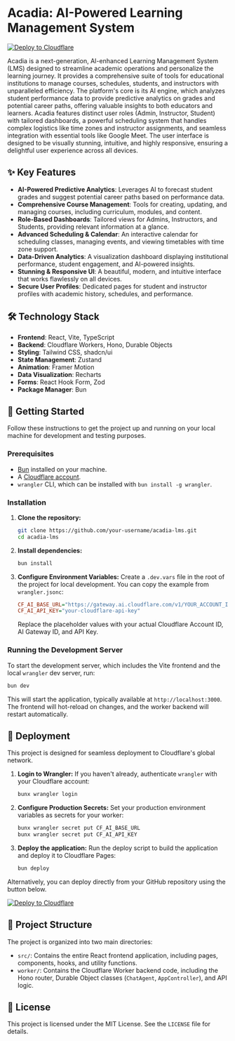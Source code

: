 # Acadia: AI-Powered Learning Management System

[![Deploy to Cloudflare](https://deploy.workers.cloudflare.com/button)](https://deploy.workers.cloudflare.com/?url=https://github.com/ghaaribapu/Zavia-AI-Academy)

Acadia is a next-generation, AI-enhanced Learning Management System (LMS) designed to streamline academic operations and personalize the learning journey. It provides a comprehensive suite of tools for educational institutions to manage courses, schedules, students, and instructors with unparalleled efficiency. The platform's core is its AI engine, which analyzes student performance data to provide predictive analytics on grades and potential career paths, offering valuable insights to both educators and learners. Acadia features distinct user roles (Admin, Instructor, Student) with tailored dashboards, a powerful scheduling system that handles complex logistics like time zones and instructor assignments, and seamless integration with essential tools like Google Meet. The user interface is designed to be visually stunning, intuitive, and highly responsive, ensuring a delightful user experience across all devices.

## ✨ Key Features

-   **AI-Powered Predictive Analytics**: Leverages AI to forecast student grades and suggest potential career paths based on performance data.
-   **Comprehensive Course Management**: Tools for creating, updating, and managing courses, including curriculum, modules, and content.
-   **Role-Based Dashboards**: Tailored views for Admins, Instructors, and Students, providing relevant information at a glance.
-   **Advanced Scheduling & Calendar**: An interactive calendar for scheduling classes, managing events, and viewing timetables with time zone support.
-   **Data-Driven Analytics**: A visualization dashboard displaying institutional performance, student engagement, and AI-powered insights.
-   **Stunning & Responsive UI**: A beautiful, modern, and intuitive interface that works flawlessly on all devices.
-   **Secure User Profiles**: Dedicated pages for student and instructor profiles with academic history, schedules, and performance.

## 🛠️ Technology Stack

-   **Frontend**: React, Vite, TypeScript
-   **Backend**: Cloudflare Workers, Hono, Durable Objects
-   **Styling**: Tailwind CSS, shadcn/ui
-   **State Management**: Zustand
-   **Animation**: Framer Motion
-   **Data Visualization**: Recharts
-   **Forms**: React Hook Form, Zod
-   **Package Manager**: Bun

## 🚀 Getting Started

Follow these instructions to get the project up and running on your local machine for development and testing purposes.

### Prerequisites

-   [Bun](https://bun.sh/) installed on your machine.
-   A [Cloudflare account](https://dash.cloudflare.com/sign-up).
-   `wrangler` CLI, which can be installed with `bun install -g wrangler`.

### Installation

1.  **Clone the repository:**
    ```sh
    git clone https://github.com/your-username/acadia-lms.git
    cd acadia-lms
    ```

2.  **Install dependencies:**
    ```sh
    bun install
    ```

3.  **Configure Environment Variables:**
    Create a `.dev.vars` file in the root of the project for local development. You can copy the example from `wrangler.jsonc`:

    ```ini
    CF_AI_BASE_URL="https://gateway.ai.cloudflare.com/v1/YOUR_ACCOUNT_ID/YOUR_GATEWAY_ID/openai"
    CF_AI_API_KEY="your-cloudflare-api-key"
    ```

    Replace the placeholder values with your actual Cloudflare Account ID, AI Gateway ID, and API Key.

### Running the Development Server

To start the development server, which includes the Vite frontend and the local `wrangler` dev server, run:

```sh
bun dev
```

This will start the application, typically available at `http://localhost:3000`. The frontend will hot-reload on changes, and the worker backend will restart automatically.

## 🚢 Deployment

This project is designed for seamless deployment to Cloudflare's global network.

1.  **Login to Wrangler:**
    If you haven't already, authenticate `wrangler` with your Cloudflare account:
    ```sh
    bunx wrangler login
    ```

2.  **Configure Production Secrets:**
    Set your production environment variables as secrets for your worker:
    ```sh
    bunx wrangler secret put CF_AI_BASE_URL
    bunx wrangler secret put CF_AI_API_KEY
    ```

3.  **Deploy the application:**
    Run the deploy script to build the application and deploy it to Cloudflare Pages:
    ```sh
    bun deploy
    ```

Alternatively, you can deploy directly from your GitHub repository using the button below.

[![Deploy to Cloudflare](https://deploy.workers.cloudflare.com/button)](https://deploy.workers.cloudflare.com/?url=https://github.com/ghaaribapu/Zavia-AI-Academy)

## 📂 Project Structure

The project is organized into two main directories:

-   `src/`: Contains the entire React frontend application, including pages, components, hooks, and utility functions.
-   `worker/`: Contains the Cloudflare Worker backend code, including the Hono router, Durable Object classes (`ChatAgent`, `AppController`), and API logic.

## 📄 License

This project is licensed under the MIT License. See the `LICENSE` file for details.